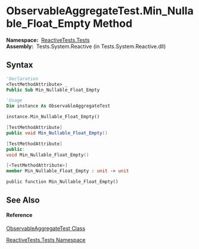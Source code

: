 # ObservableAggregateTest.Min\_Nullable\_Float\_Empty Method

**Namespace:**  [ReactiveTests.Tests](ReactiveTests.Tests\ReactiveTests.Tests.md)  
**Assembly:**  Tests.System.Reactive (in Tests.System.Reactive.dll)

## Syntax

```vb
'Declaration
<TestMethodAttribute> _
Public Sub Min_Nullable_Float_Empty
```

```vb
'Usage
Dim instance As ObservableAggregateTest

instance.Min_Nullable_Float_Empty()
```

```csharp
[TestMethodAttribute]
public void Min_Nullable_Float_Empty()
```

```c++
[TestMethodAttribute]
public:
void Min_Nullable_Float_Empty()
```

```fsharp
[<TestMethodAttribute>]
member Min_Nullable_Float_Empty : unit -> unit 
```

```jscript
public function Min_Nullable_Float_Empty()
```

## See Also

#### Reference

[ObservableAggregateTest Class](ObservableAggregateTest\ObservableAggregateTest.md)

[ReactiveTests.Tests Namespace](ReactiveTests.Tests\ReactiveTests.Tests.md)




